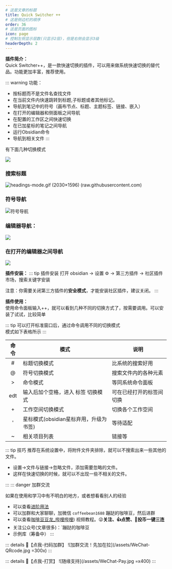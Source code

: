 ```yaml
---
# 这是文章的标题
title: Quick Switcher ++
# 这是侧边栏的顺序
order: 36
# 这是页面的图标
icon: page
# 控制左侧显示层数(只显示2层)，但是右侧会显示3级
headerDepth: 2
---
```

**插件简介：**  
Quick Switcher++，是一款快速切换的插件，可以用来做系统快速切换的替代品。功能更加丰富，推荐使用。

::: warning
功能：
- 按标题而不是文件名查找文件
- 在当前文件内快速跳转到标题,子标题或者其他标记。
- 导航到笔记中的符号（画布节点、标题、主题标签、链接、嵌入）
- 在打开的编辑器和侧面板之间导航
- 在配置的工作区之间快速切换
- 在已加星标的笔记之间导航
- 运行Obsidian命令
- 导航到相关文件
:::

有下面几种切换模式

![](/assets/2023050316042937.png)

### 搜索标题
![headings-mode.gif (2030×1596) (raw.githubusercontent.com)](https://raw.githubusercontent.com/darlal/obsidian-switcher-plus/master/demo/headings-mode.gif)

### 符号导航
![符号导航](https://raw.githubusercontent.com/darlal/obsidian-switcher-plus/master/demo/symbol-mode.gif)

### 编辑器导航：
![](https://raw.githubusercontent.com/darlal/obsidian-switcher-plus/master/demo/editor-mode.gif)

### 在打开的编辑器之间导航
![](/assets/2023050318061651.png)

**插件安装：**
::: tip 插件安装
打开 obsidian → 设置 ⚙️ → 第三方插件 → 社区插件市场，搜索关键字安装

注意：你需要关闭第三方插件的**安全模式**，才能安装社区插件，建议关闭。
:::

**插件使用：**  
使用命令面板输入++，就可以看到几种不同的切换方式了，按需要调用。可以安装了试试，比较简单

::: tip
可以打开标准窗口后，通过命令调用不同的切换模式  
模式如下表格所示
:::

| 命令 | 模式                                   | 说明                     |
| :--: | -------------------------------------- | ------------------------ |
|  #   | 标题切换模式                           | 比系统的搜索好用         |
|  @   | 符号切换模式                           | 搜索文件内的各种元素     |
|  >   | 命令模式                               | 等同系统命令面板         |
| edt  | 输入后加个空格，进入 标签 切换模式     | 可在已经打开的标签间切换 |
|  +   | 工作空间切换模式                       | 切换各个工作空间         |
|  '   | 星标模式(obsidian星标弃用，升级为书签) | 等待适配                 |
|  ~   | 相关项目列表                           | 链接等                   |

::: tip 技巧
推荐在系统设置中，将附件文件夹排除，就可以不搜索出来一些其他的文件。
- 设置→文件与链接→忽略文件，添加需要忽略的文件。
- 这样在快速切换的时候，就可以不出现一些不相关的文件。

:::
::: danger 加群交流

如果在使用和学习中有不明白的地方，或者想看看别人的经验
- 可以查看[进阶用法](/zh/advanced)
- 可以加群和大家聊聊，加微信 `coffeebean1688` 蹦跶的咖啡豆，然后进群
- 可以查看[咖啡豆豆龙_哔哩哔哩](https://space.bilibili.com/618777356)) 视频教程。😜**关注、👍点赞、📀投币一键三连**
- 关注公众号(文章很多)：`蹦跶的咖啡豆
- 示例库（筹备中）
:::

::: details 🌱【点我-扫码加群】
![加群交流！先加在拉](/assets/WeChat-QRcode.jpg =300x) 
::: 

::: details 🍻【点我-打赏】
![随缘支持](/assets/WeChat-Pay.jpg =x400)
::: 

